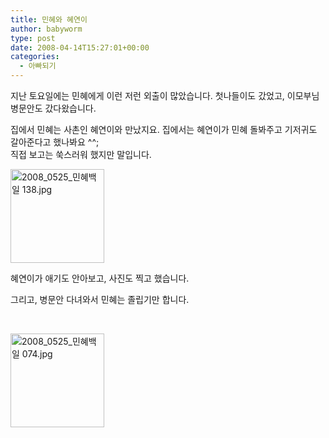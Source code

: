```yaml
---
title: 민혜와 혜연이
author: babyworm
type: post
date: 2008-04-14T15:27:01+00:00
categories:
  - 아빠되기
---
```

지난 토요일에는 민혜에게 이런 저런 외출이 많았습니다. 첫나들이도 갔었고, 이모부님 병문안도 갔다왔습니다.

집에서 민혜는 사촌인 혜연이와 만났지요. 집에서는 혜연이가 민혜 돌봐주고 기저귀도 갈아준다고 했나봐요 ^^;<br>
직접 보고는 쑥스러워 했지만 말입니다.

<a title="2008_0525_민혜백일 138.jpg" href="https://i0.wp.com/lh6.ggpht.com/-7dyh9Nr66YE/SNnskbkvUfI/AAAAAAAAA8U/qMkwGltU4FM/w1024/2008_0525_%2525EB%2525AF%2525BC%2525ED%252598%25259C%2525EB%2525B0%2525B1%2525EC%25259D%2525BC%252520138.jpg" rel="lightbox"><img loading="lazy" decoding="async" class="alignright" title="2008_0525_민혜백일 138.jpg" src="https://i0.wp.com/lh6.ggpht.com/-7dyh9Nr66YE/SNnskbkvUfI/AAAAAAAAA8U/qMkwGltU4FM/s150-c/2008_0525_%2525EB%2525AF%2525BC%2525ED%252598%25259C%2525EB%2525B0%2525B1%2525EC%25259D%2525BC%252520138.jpg?resize=150%2C150" alt="2008_0525_민혜백일 138.jpg" width="150" height="150" data-recalc-dims="1" /></a>

혜연이가 애기도 안아보고, 사진도 찍고 했습니다.

그리고, 병문안 다녀와서 민혜는 졸립기만 합니다.

 

<a title="2008_0525_민혜백일 074.jpg" href="https://i0.wp.com/lh6.ggpht.com/-wXs9-iA99uU/SNntP91lKmI/AAAAAAAAA-w/3wRu8oqBXGY/w1024/2008_0525_%2525EB%2525AF%2525BC%2525ED%252598%25259C%2525EB%2525B0%2525B1%2525EC%25259D%2525BC%252520074.jpg" rel="lightbox"><img loading="lazy" decoding="async" class="alignright" title="2008_0525_민혜백일 074.jpg" src="https://i0.wp.com/lh6.ggpht.com/-wXs9-iA99uU/SNntP91lKmI/AAAAAAAAA-w/3wRu8oqBXGY/s150-c/2008_0525_%2525EB%2525AF%2525BC%2525ED%252598%25259C%2525EB%2525B0%2525B1%2525EC%25259D%2525BC%252520074.jpg?resize=150%2C150" alt="2008_0525_민혜백일 074.jpg" width="150" height="150" data-recalc-dims="1" /></a>
